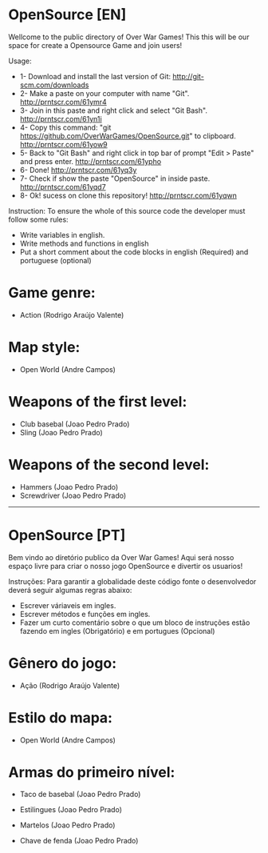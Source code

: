 # OpenSource [EN]
Wellcome to the public directory of Over War Games!
This this will be our space for create a Opensource Game and join users!

Usage:
* 1- Download and install the last version of Git: http://git-scm.com/downloads
* 2- Make a paste on your computer with name "Git". http://prntscr.com/61ymr4
* 3- Join in this paste and right click and select "Git Bash". http://prntscr.com/61yn1i
* 4- Copy this command: "git https://github.com/OverWarGames/OpenSource.git" to clipboard. http://prntscr.com/61yow9
* 5- Back to "Git Bash" and right click in top bar of prompt "Edit > Paste" and press enter. http://prntscr.com/61ypho
* 6- Done! http://prntscr.com/61yq3y
* 7- Check if show the paste "OpenSource" in inside paste. http://prntscr.com/61yqd7
* 8- Ok! sucess on clone this repository! http://prntscr.com/61yqwn

Instruction:
To ensure the whole of this source code the developer must follow some rules:
* Write variables in english.
* Write methods and functions in english
* Put a short comment about the code blocks in english (Required) and portuguese (optional)

# Game genre: 
* Action (Rodrigo Araújo Valente)

# Map style: 
* Open World (Andre Campos)

# Weapons of the first level:
* Club basebal (Joao Pedro Prado)
* Sling (Joao Pedro Prado)

# Weapons of the second level:
* Hammers (Joao Pedro Prado)
* Screwdriver (Joao Pedro Prado)

---------------------------------------------------------------------------------------------------------------------

# OpenSource [PT]
Bem vindo ao díretório publico da Over War Games!
Aqui será nosso espaço livre para criar o nosso jogo OpenSource e divertir os usuarios!

Instruções:
Para garantir a globalidade deste código fonte o desenvolvedor deverá seguir algumas regras abaixo:
* Escrever váriaveis em ingles.
* Escrever métodos e funções em ingles.
* Fazer um curto comentário sobre o que um bloco de instruções estão fazendo em ingles (Obrigatório) e em portugues (Opcional)

# Gênero do jogo: 
* Ação (Rodrigo Araújo Valente)

# Estilo do mapa: 
* Open World (Andre Campos)

# Armas do primeiro nível:
* Taco de basebal (Joao Pedro Prado)
* Estilingues (Joao Pedro Prado)

* Martelos (Joao Pedro Prado)
* Chave de fenda (Joao Pedro Prado)
